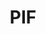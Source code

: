 ---
# This topic lives at
# https://digital.gov/topics/pif

# Topic Title
title: "PIF"

# description — keep it short and clear
summary: ""

# Weight
weight: 1

# For more information on managing topics,
# see https://github.com/GSA/digitalgov.gov/wiki/topics
---